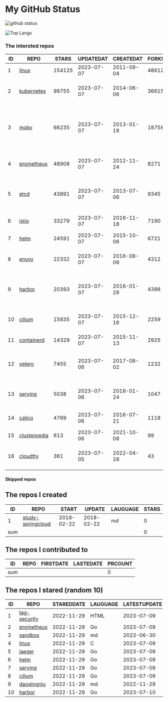 # My GitHub Status

<img src="https://github-readme-stats-1.yihong0618.vercel.app/api?username=daoqingniu&show_icons=true&&&hide_title=true&count_private=true" alt="github status" />

![Top Langs](https://github-readme-stats-1.yihong0618.vercel.app/api/top-langs/?username=daoqingniu&layout=compact)

<!--START_SECTION:github_repos-->
### The intersted repos
| ID |                              REPO                               | STARS  | UPDATEDAT  | CREATEDAT  | FORKSCOUNT |                                              DESCRIPTIONS                                              |
|----|-----------------------------------------------------------------|--------|------------|------------|------------|--------------------------------------------------------------------------------------------------------|
|  1 | [linux](https://github.com/torvalds/linux)                      | 154125 | 2023-07-07 | 2011-09-04 |      48612 | Linux kernel source tree                                                                               |
|  2 | [kubernetes](https://github.com/kubernetes/kubernetes)          |  99755 | 2023-07-07 | 2014-06-06 |      36615 | Production-Grade Container Scheduling and Management                                                   |
|  3 | [moby](https://github.com/moby/moby)                            |  66235 | 2023-07-07 | 2013-01-18 |      18758 | Moby Project - a collaborative project for the container ecosystem to assemble container-based systems |
|  4 | [prometheus](https://github.com/prometheus/prometheus)          |  48908 | 2023-07-07 | 2012-11-24 |       8271 | The Prometheus monitoring system and time series database.                                             |
|  5 | [etcd](https://github.com/etcd-io/etcd)                         |  43891 | 2023-07-07 | 2013-07-06 |       9345 | Distributed reliable key-value store for the most critical data of a distributed system                |
|  6 | [istio](https://github.com/istio/istio)                         |  33279 | 2023-07-07 | 2016-11-18 |       7190 | Connect, secure, control, and observe services.                                                        |
|  7 | [helm](https://github.com/helm/helm)                            |  24591 | 2023-07-07 | 2015-10-06 |       6721 | The Kubernetes Package Manager                                                                         |
|  8 | [envoy](https://github.com/envoyproxy/envoy)                    |  22332 | 2023-07-07 | 2016-08-08 |       4312 | Cloud-native high-performance edge/middle/service proxy                                                |
|  9 | [harbor](https://github.com/goharbor/harbor)                    |  20393 | 2023-07-07 | 2016-01-28 |       4388 | An open source trusted cloud native registry project that stores, signs, and scans content.            |
| 10 | [cilium](https://github.com/cilium/cilium)                      |  15835 | 2023-07-07 | 2015-12-16 |       2259 | eBPF-based Networking, Security, and Observability                                                     |
| 11 | [containerd](https://github.com/containerd/containerd)          |  14329 | 2023-07-07 | 2015-11-13 |       2925 | An open and reliable container runtime                                                                 |
| 12 | [velero](https://github.com/vmware-tanzu/velero)                |   7455 | 2023-07-06 | 2017-08-02 |       1232 | Backup and migrate Kubernetes applications and their persistent volumes                                |
| 13 | [serving](https://github.com/knative/serving)                   |   5038 | 2023-07-06 | 2018-01-24 |       1047 | Kubernetes-based, scale-to-zero, request-driven compute                                                |
| 14 | [calico](https://github.com/projectcalico/calico)               |   4769 | 2023-07-06 | 2016-07-21 |       1118 | Cloud native networking and network security                                                           |
| 15 | [clusterpedia](https://github.com/clusterpedia-io/clusterpedia) |    613 | 2023-07-06 | 2021-10-08 |         99 | The Encyclopedia of Kubernetes clusters                                                                |
| 16 | [cloudtty](https://github.com/cloudtty/cloudtty)                |    361 | 2023-07-05 | 2022-04-28 |         43 | A Friendly Kubernetes CloudShell (Web Terminal) !                                                      |



#### Skipped repos
<!--END_SECTION:github_repos-->

<!--START_SECTION:my_github-->
## The repos I created
| ID  |                                 REPO                                 |   START    |   UPDATE   | LAUGUAGE | STARS |
|-----|----------------------------------------------------------------------|------------|------------|----------|-------|
|   1 | [study-springcloud](https://github.com/daoqingniu/study-springcloud) | 2018-02-22 | 2018-02-22 | md       |     0 |
| sum |                                                                      |            |            |          |     0 |

## The repos I contributed to
| ID  | REPO | FIRSTDATE | LASTEDATE | PRCOUNT |
|-----|------|-----------|-----------|---------|
| sum |      |           |           |       0 |

## The repos I stared (random 10)
| ID |                          REPO                          | STAREDDATE | LAUGUAGE | LATESTUPDATE |
|----|--------------------------------------------------------|------------|----------|--------------|
|  1 | [tag-security](https://github.com/cncf/tag-security)   | 2022-11-29 | HTML     | 2023-07-09   |
|  2 | [prometheus](https://github.com/prometheus/prometheus) | 2022-11-29 | Go       | 2023-07-09   |
|  3 | [sandbox](https://github.com/cncf/sandbox)             | 2022-11-29 | md       | 2023-06-30   |
|  4 | [linux](https://github.com/torvalds/linux)             | 2022-11-29 | C        | 2023-07-09   |
|  5 | [jaeger](https://github.com/jaegertracing/jaeger)      | 2022-11-29 | Go       | 2023-07-09   |
|  6 | [helm](https://github.com/helm/helm)                   | 2022-11-29 | Go       | 2023-07-09   |
|  7 | [serving](https://github.com/knative/serving)          | 2022-11-29 | Go       | 2023-07-09   |
|  8 | [cilium](https://github.com/cilium/cilium)             | 2022-11-29 | Go       | 2023-07-09   |
|  9 | [daoqingniu](https://github.com/daoqingniu/daoqingniu) | 2022-11-29 | md       | 2022-11-29   |
| 10 | [harbor](https://github.com/goharbor/harbor)           | 2022-11-29 | Go       | 2023-07-10   |

<!--END_SECTION:my_github-->
